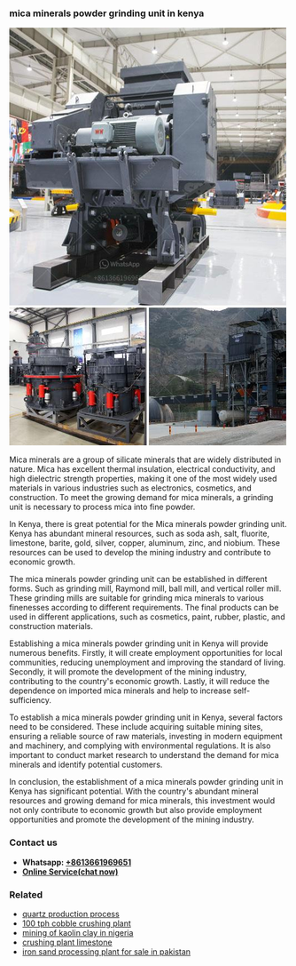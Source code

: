 <h3>mica minerals powder grinding unit in kenya</h3><img src='1708408337.jpg' alt=''><p>Mica minerals are a group of silicate minerals that are widely distributed in nature. Mica has excellent thermal insulation, electrical conductivity, and high dielectric strength properties, making it one of the most widely used materials in various industries such as electronics, cosmetics, and construction. To meet the growing demand for mica minerals, a grinding unit is necessary to process mica into fine powder.</p><p>In Kenya, there is great potential for the Mica minerals powder grinding unit. Kenya has abundant mineral resources, such as soda ash, salt, fluorite, limestone, barite, gold, silver, copper, aluminum, zinc, and niobium. These resources can be used to develop the mining industry and contribute to economic growth.</p><p>The mica minerals powder grinding unit can be established in different forms. Such as grinding mill, Raymond mill, ball mill, and vertical roller mill. These grinding mills are suitable for grinding mica minerals to various finenesses according to different requirements. The final products can be used in different applications, such as cosmetics, paint, rubber, plastic, and construction materials.</p><p>Establishing a mica minerals powder grinding unit in Kenya will provide numerous benefits. Firstly, it will create employment opportunities for local communities, reducing unemployment and improving the standard of living. Secondly, it will promote the development of the mining industry, contributing to the country's economic growth. Lastly, it will reduce the dependence on imported mica minerals and help to increase self-sufficiency.</p><p>To establish a mica minerals powder grinding unit in Kenya, several factors need to be considered. These include acquiring suitable mining sites, ensuring a reliable source of raw materials, investing in modern equipment and machinery, and complying with environmental regulations. It is also important to conduct market research to understand the demand for mica minerals and identify potential customers.</p><p>In conclusion, the establishment of a mica minerals powder grinding unit in Kenya has significant potential. With the country's abundant mineral resources and growing demand for mica minerals, this investment would not only contribute to economic growth but also provide employment opportunities and promote the development of the mining industry.</p><h3>Contact us</h3><ul><li><strong>Whatsapp:&nbsp;<a href="https://wa.me/8613661969651">+8613661969651</a></strong></li><li><a href="https://swt.shibang-china.com/?git&amp;zhl&amp;mica minerals powder grinding unit in kenya"><strong>Online Service(chat now)</strong></a></li></ul><h3>Related</h3><ul><li><a href='quartz production process.md'>quartz production process</a></li><li><a href='100 tph cobble crushing plant.md'>100 tph cobble crushing plant</a></li><li><a href='mining of kaolin clay in nigeria.md'>mining of kaolin clay in nigeria</a></li><li><a href='crushing plant limestone.md'>crushing plant limestone</a></li><li><a href='iron sand processing plant for sale in pakistan.md'>iron sand processing plant for sale in pakistan</a></li></ul>